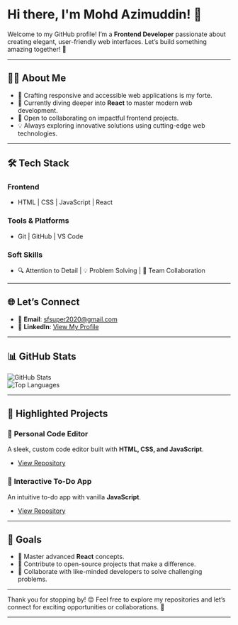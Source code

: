 # Hi there, I'm **Mohd Azimuddin**! 👋  
Welcome to my GitHub profile! I’m a **Frontend Developer** passionate about creating elegant, user-friendly web interfaces. Let’s build something amazing together! 🚀  

---

## 🧑‍💻 **About Me**

- 🌟 Crafting responsive and accessible web applications is my forte.  
- 🔭 Currently diving deeper into **React** to master modern web development.  
- 🤝 Open to collaborating on impactful frontend projects.  
- 💡 Always exploring innovative solutions using cutting-edge web technologies.  

---

## 🛠️ **Tech Stack**

### **Frontend**
- HTML | CSS | JavaScript | React  

### **Tools & Platforms**
- Git | GitHub | VS Code  

### **Soft Skills**
- 🔍 Attention to Detail | 💡 Problem Solving | 🤝 Team Collaboration  

---

## 🌐 **Let’s Connect**

- 📧 **Email**: [sfsuper2020@gmail.com](mailto:sfsuper2020@gmail.com)  
- 💼 **LinkedIn**: [View My Profile](https://www.linkedin.com/in/mohd-azimuddin-shaikh-34284b202/overlay/contact-info/)  

---

## 📊 **GitHub Stats**  

![GitHub Stats](https://github-readme-stats.vercel.app/api?username=Azimuddin&show_icons=true&theme=radical)  
![Top Languages](https://github-readme-stats.vercel.app/api/top-langs/?username=Azimuddin&layout=compact&theme=radical)  

---

## 📂 **Highlighted Projects**

### 🌟 **Personal Code Editor**  
A sleek, custom code editor built with **HTML, CSS, and JavaScript**.  
- [View Repository](#)  

### 🌟 **Interactive To-Do App**  
An intuitive to-do app with vanilla **JavaScript**.  
- [View Repository](#)  

---

## 🎯 **Goals**  

- 🔹 Master advanced **React** concepts.  
- 🔹 Contribute to open-source projects that make a difference.  
- 🔹 Collaborate with like-minded developers to solve challenging problems.  

---

Thank you for stopping by! 😊 Feel free to explore my repositories and let’s connect for exciting opportunities or collaborations. 🌟  

---  
